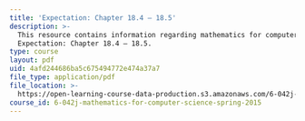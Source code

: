 ```yaml
---
title: 'Expectation: Chapter 18.4 – 18.5'
description: >-
  This resource contains information regarding mathematics for computer science:
  Expectation: Chapter 18.4 – 18.5.
type: course
layout: pdf
uid: 4afd244686ba5c675494772e474a37a7
file_type: application/pdf
file_location: >-
  https://open-learning-course-data-production.s3.amazonaws.com/6-042j-mathematics-for-computer-science-spring-2015/4afd244686ba5c675494772e474a37a7_MIT6_042JS15_Session32.pdf
course_id: 6-042j-mathematics-for-computer-science-spring-2015
---
```

